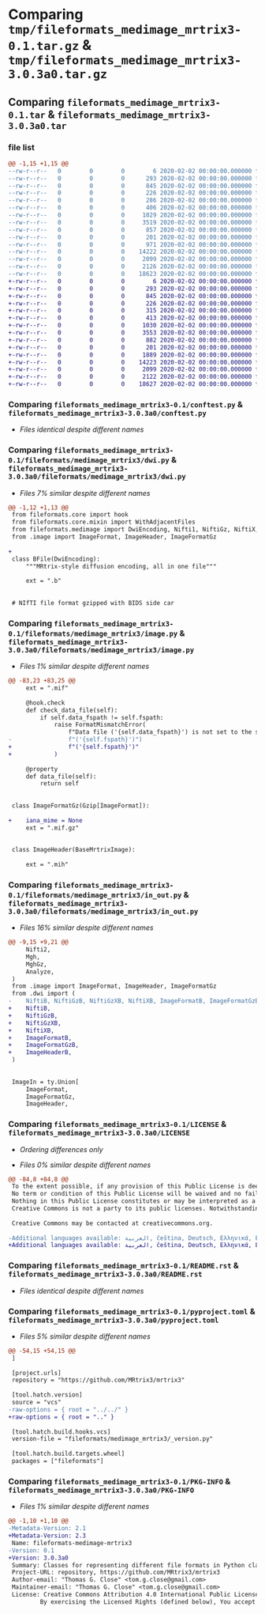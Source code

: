 # Comparing `tmp/fileformats_medimage_mrtrix3-0.1.tar.gz` & `tmp/fileformats_medimage_mrtrix3-3.0.3a0.tar.gz`

## Comparing `fileformats_medimage_mrtrix3-0.1.tar` & `fileformats_medimage_mrtrix3-3.0.3a0.tar`

### file list

```diff
@@ -1,15 +1,15 @@
--rw-r--r--   0        0        0        6 2020-02-02 00:00:00.000000 fileformats_medimage_mrtrix3-0.1/.codespell-ignorewords
--rw-r--r--   0        0        0      293 2020-02-02 00:00:00.000000 fileformats_medimage_mrtrix3-0.1/.flake8
--rw-r--r--   0        0        0      845 2020-02-02 00:00:00.000000 fileformats_medimage_mrtrix3-0.1/conftest.py
--rw-r--r--   0        0        0      226 2020-02-02 00:00:00.000000 fileformats_medimage_mrtrix3-0.1/pytest.ini
--rw-r--r--   0        0        0      286 2020-02-02 00:00:00.000000 fileformats_medimage_mrtrix3-0.1/fileformats/medimage_mrtrix3/__init__.py
--rw-r--r--   0        0        0      406 2020-02-02 00:00:00.000000 fileformats_medimage_mrtrix3-0.1/fileformats/medimage_mrtrix3/_version.py
--rw-r--r--   0        0        0     1029 2020-02-02 00:00:00.000000 fileformats_medimage_mrtrix3-0.1/fileformats/medimage_mrtrix3/dwi.py
--rw-r--r--   0        0        0     3519 2020-02-02 00:00:00.000000 fileformats_medimage_mrtrix3-0.1/fileformats/medimage_mrtrix3/image.py
--rw-r--r--   0        0        0      857 2020-02-02 00:00:00.000000 fileformats_medimage_mrtrix3-0.1/fileformats/medimage_mrtrix3/in_out.py
--rw-r--r--   0        0        0      201 2020-02-02 00:00:00.000000 fileformats_medimage_mrtrix3-0.1/fileformats/medimage_mrtrix3/track.py
--rw-r--r--   0        0        0      971 2020-02-02 00:00:00.000000 fileformats_medimage_mrtrix3-0.1/.gitignore
--rw-r--r--   0        0        0    14222 2020-02-02 00:00:00.000000 fileformats_medimage_mrtrix3-0.1/LICENSE
--rw-r--r--   0        0        0     2099 2020-02-02 00:00:00.000000 fileformats_medimage_mrtrix3-0.1/README.rst
--rw-r--r--   0        0        0     2126 2020-02-02 00:00:00.000000 fileformats_medimage_mrtrix3-0.1/pyproject.toml
--rw-r--r--   0        0        0    18623 2020-02-02 00:00:00.000000 fileformats_medimage_mrtrix3-0.1/PKG-INFO
+-rw-r--r--   0        0        0        6 2020-02-02 00:00:00.000000 fileformats_medimage_mrtrix3-3.0.3a0/.codespell-ignorewords
+-rw-r--r--   0        0        0      293 2020-02-02 00:00:00.000000 fileformats_medimage_mrtrix3-3.0.3a0/.flake8
+-rw-r--r--   0        0        0      845 2020-02-02 00:00:00.000000 fileformats_medimage_mrtrix3-3.0.3a0/conftest.py
+-rw-r--r--   0        0        0      226 2020-02-02 00:00:00.000000 fileformats_medimage_mrtrix3-3.0.3a0/pytest.ini
+-rw-r--r--   0        0        0      315 2020-02-02 00:00:00.000000 fileformats_medimage_mrtrix3-3.0.3a0/fileformats/medimage_mrtrix3/__init__.py
+-rw-r--r--   0        0        0      413 2020-02-02 00:00:00.000000 fileformats_medimage_mrtrix3-3.0.3a0/fileformats/medimage_mrtrix3/_version.py
+-rw-r--r--   0        0        0     1030 2020-02-02 00:00:00.000000 fileformats_medimage_mrtrix3-3.0.3a0/fileformats/medimage_mrtrix3/dwi.py
+-rw-r--r--   0        0        0     3553 2020-02-02 00:00:00.000000 fileformats_medimage_mrtrix3-3.0.3a0/fileformats/medimage_mrtrix3/image.py
+-rw-r--r--   0        0        0      882 2020-02-02 00:00:00.000000 fileformats_medimage_mrtrix3-3.0.3a0/fileformats/medimage_mrtrix3/in_out.py
+-rw-r--r--   0        0        0      201 2020-02-02 00:00:00.000000 fileformats_medimage_mrtrix3-3.0.3a0/fileformats/medimage_mrtrix3/track.py
+-rw-r--r--   0        0        0     1889 2020-02-02 00:00:00.000000 fileformats_medimage_mrtrix3-3.0.3a0/.gitignore
+-rw-r--r--   0        0        0    14223 2020-02-02 00:00:00.000000 fileformats_medimage_mrtrix3-3.0.3a0/LICENSE
+-rw-r--r--   0        0        0     2099 2020-02-02 00:00:00.000000 fileformats_medimage_mrtrix3-3.0.3a0/README.rst
+-rw-r--r--   0        0        0     2122 2020-02-02 00:00:00.000000 fileformats_medimage_mrtrix3-3.0.3a0/pyproject.toml
+-rw-r--r--   0        0        0    18627 2020-02-02 00:00:00.000000 fileformats_medimage_mrtrix3-3.0.3a0/PKG-INFO
```

### Comparing `fileformats_medimage_mrtrix3-0.1/conftest.py` & `fileformats_medimage_mrtrix3-3.0.3a0/conftest.py`

 * *Files identical despite different names*

### Comparing `fileformats_medimage_mrtrix3-0.1/fileformats/medimage_mrtrix3/dwi.py` & `fileformats_medimage_mrtrix3-3.0.3a0/fileformats/medimage_mrtrix3/dwi.py`

 * *Files 7% similar despite different names*

```diff
@@ -1,12 +1,13 @@
 from fileformats.core import hook
 from fileformats.core.mixin import WithAdjacentFiles
 from fileformats.medimage import DwiEncoding, Nifti1, NiftiGz, NiftiX, NiftiGzX
 from .image import ImageFormat, ImageHeader, ImageFormatGz
 
+
 class BFile(DwiEncoding):
     """MRtrix-style diffusion encoding, all in one file"""
 
     ext = ".b"
 
 
 # NIfTI file format gzipped with BIDS side car
```

### Comparing `fileformats_medimage_mrtrix3-0.1/fileformats/medimage_mrtrix3/image.py` & `fileformats_medimage_mrtrix3-3.0.3a0/fileformats/medimage_mrtrix3/image.py`

 * *Files 1% similar despite different names*

```diff
@@ -83,23 +83,25 @@
     ext = ".mif"
 
     @hook.check
     def check_data_file(self):
         if self.data_fspath != self.fspath:
             raise FormatMismatchError(
                 f"Data file ('{self.data_fspath}') is not set to the same file as header "
-                f"('{self.fspath}')")
+                f"('{self.fspath}')"
+            )
 
     @property
     def data_file(self):
         return self
 
 
 class ImageFormatGz(Gzip[ImageFormat]):
 
+    iana_mime = None
     ext = ".mif.gz"
 
 
 class ImageHeader(BaseMrtrixImage):
 
     ext = ".mih"
```

### Comparing `fileformats_medimage_mrtrix3-0.1/fileformats/medimage_mrtrix3/in_out.py` & `fileformats_medimage_mrtrix3-3.0.3a0/fileformats/medimage_mrtrix3/in_out.py`

 * *Files 16% similar despite different names*

```diff
@@ -9,15 +9,21 @@
     Nifti2,
     Mgh,
     MghGz,
     Analyze,
 )
 from .image import ImageFormat, ImageHeader, ImageFormatGz
 from .dwi import (
-    NiftiB, NiftiGzB, NiftiGzXB, NiftiXB, ImageFormatB, ImageFormatGzB, ImageHeaderB
+    NiftiB,
+    NiftiGzB,
+    NiftiGzXB,
+    NiftiXB,
+    ImageFormatB,
+    ImageFormatGzB,
+    ImageHeaderB,
 )
 
 
 ImageIn = ty.Union[
     ImageFormat,
     ImageFormatGz,
     ImageHeader,
```

### Comparing `fileformats_medimage_mrtrix3-0.1/LICENSE` & `fileformats_medimage_mrtrix3-3.0.3a0/LICENSE`

 * *Ordering differences only*

 * *Files 0% similar despite different names*

```diff
@@ -84,8 +84,8 @@
 To the extent possible, if any provision of this Public License is deemed unenforceable, it shall be automatically reformed to the minimum extent necessary to make it enforceable. If the provision cannot be reformed, it shall be severed from this Public License without affecting the enforceability of the remaining terms and conditions.
 No term or condition of this Public License will be waived and no failure to comply consented to unless expressly agreed to by the Licensor.
 Nothing in this Public License constitutes or may be interpreted as a limitation upon, or waiver of, any privileges and immunities that apply to the Licensor or You, including from the legal processes of any jurisdiction or authority.
 Creative Commons is not a party to its public licenses. Notwithstanding, Creative Commons may elect to apply one of its public licenses to material it publishes and in those instances will be considered the “Licensor.” The text of the Creative Commons public licenses is dedicated to the public domain under the CC0 Public Domain Dedication. Except for the limited purpose of indicating that material is shared under a Creative Commons public license or as otherwise permitted by the Creative Commons policies published at creativecommons.org/policies, Creative Commons does not authorize the use of the trademark “Creative Commons” or any other trademark or logo of Creative Commons without its prior written consent including, without limitation, in connection with any unauthorized modifications to any of its public licenses or any other arrangements, understandings, or agreements concerning use of licensed material. For the avoidance of doubt, this paragraph does not form part of the public licenses.
 
 Creative Commons may be contacted at creativecommons.org.
 
-Additional languages available: العربية, čeština, Deutsch, Ελληνικά, Español, euskara, suomeksi, français, hrvatski, Bahasa Indonesia, italiano, 日本語, 한국어, Lietuvių, latviski, te reo Māori, Nederlands, norsk, polski, português, română, русский, Slovenščina, svenska, Türkçe, українська, 中文, 華語. Please read the FAQ for more information about official translations.
+Additional languages available: العربية, čeština, Deutsch, Ελληνικά, Español, euskara, suomeksi, français, hrvatski, Bahasa Indonesia, italiano, 日本語, 한국어, Lietuvių, latviski, te reo Māori, Nederlands, norsk, polski, português, română, русский, Slovenščina, svenska, Türkçe, українська, 中文, 華語. Please read the FAQ for more information about official translations.
```

### Comparing `fileformats_medimage_mrtrix3-0.1/README.rst` & `fileformats_medimage_mrtrix3-3.0.3a0/README.rst`

 * *Files identical despite different names*

### Comparing `fileformats_medimage_mrtrix3-0.1/pyproject.toml` & `fileformats_medimage_mrtrix3-3.0.3a0/pyproject.toml`

 * *Files 5% similar despite different names*

```diff
@@ -54,15 +54,15 @@
 ]
 
 [project.urls]
 repository = "https://github.com/MRtrix3/mrtrix3"
 
 [tool.hatch.version]
 source = "vcs"
-raw-options = { root = "../../" }
+raw-options = { root = ".." }
 
 [tool.hatch.build.hooks.vcs]
 version-file = "fileformats/medimage_mrtrix3/_version.py"
 
 [tool.hatch.build.targets.wheel]
 packages = ["fileformats"]
```

### Comparing `fileformats_medimage_mrtrix3-0.1/PKG-INFO` & `fileformats_medimage_mrtrix3-3.0.3a0/PKG-INFO`

 * *Files 1% similar despite different names*

```diff
@@ -1,10 +1,10 @@
-Metadata-Version: 2.1
+Metadata-Version: 2.3
 Name: fileformats-medimage-mrtrix3
-Version: 0.1
+Version: 3.0.3a0
 Summary: Classes for representing different file formats in Python classes for use in type hinting in data workflows
 Project-URL: repository, https://github.com/MRtrix3/mrtrix3
 Author-email: "Thomas G. Close" <tom.g.close@gmail.com>
 Maintainer-email: "Thomas G. Close" <tom.g.close@gmail.com>
 License: Creative Commons Attribution 4.0 International Public License
         By exercising the Licensed Rights (defined below), You accept and agree to be bound by the terms and conditions of this Creative Commons Attribution 4.0 International Public License ("Public License"). To the extent this Public License may be interpreted as a contract, You are granted the Licensed Rights in consideration of Your acceptance of these terms and conditions, and the Licensor grants You such rights in consideration of benefits the Licensor receives from making the Licensed Material available under these terms and conditions.
```

